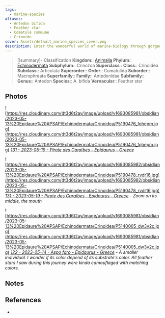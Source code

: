 ```yaml
---
tags:
  - marine-species
aliases:
  - Antedon bifida
  - Feather star
  - Comatule commune
  - Crinoïde
cover: Assets/default_marine_species_cover.png
description: Enter the wonderful world of marine-biology through gorgeous underwater pictures of marine animals. Crinoidea are commonly called feather stars and are animals that belongs to the Echinodermata phylum. This makes it cousin of sea stars.
---
```

> [!summary]- Classification
**Kingdom**:: [Animalia](Animalia.md)
**Phylum**:: [Echinodermata](Echinodermata.md)
**Subphylum**:: Crinozoa
**Superclass**::
**Class**:: Crinoidea
**Subclass**:: Articulata
**Superorder**::
**Order**:: Comatulida
**Suborder**:: Macrophreata
**Superfamily**::
**Family**:: Antedonidae
**Subfamily**::
**Genus**:: Antedon
**Species**:: A. bifida
**Vernacular**:: Feather star

## Photos
![https://res.cloudinary.com/dt3d6t2ay/image/upload/v1693085981/obsidian/2023-05-13%20Epidaure%20APSAP/Echinodermata/Crinoidea/P5190476_fqhepm.jpg](https://res.cloudinary.com/dt3d6t2ay/image/upload/v1693085981/obsidian/2023-05-13%20Epidaure%20APSAP/Echinodermata/Crinoidea/P5190476_fqhepm.jpg)
*[131 - 2023-05-19 - Pirate des Caraïbes - Epidaurus - Greece](131%20-%202023-05-19%20-%20Pirate%20des%20Caraïbes%20-%20Epidaurus%20-%20Greece.md)*

![https://res.cloudinary.com/dt3d6t2ay/image/upload/v1693085982/obsidian/2023-05-13%20Epidaure%20APSAP/Echinodermata/Crinoidea/P5190478_rvdr16.jpg](https://res.cloudinary.com/dt3d6t2ay/image/upload/v1693085982/obsidian/2023-05-13%20Epidaure%20APSAP/Echinodermata/Crinoidea/P5190478_rvdr16.jpg)
*[131 - 2023-05-19 - Pirate des Caraïbes - Epidaurus - Greece](131%20-%202023-05-19%20-%20Pirate%20des%20Caraïbes%20-%20Epidaurus%20-%20Greece.md) - Zoom on its middle, the mouth*

![https://res.cloudinary.com/dt3d6t2ay/image/upload/v1693085981/obsidian/2023-05-13%20Epidaure%20APSAP/Echinodermata/Crinoidea/P5140005_dw3v2c.jpg](https://res.cloudinary.com/dt3d6t2ay/image/upload/v1693085981/obsidian/2023-05-13%20Epidaure%20APSAP/Echinodermata/Crinoidea/P5140005_dw3v2c.jpg)
*[122 - 2023-05-14 - Aspo faro - Epidaurus - Greece](122%20-%202023-05-14%20-%20Aspo%20faro%20-%20Epidaurus%20-%20Greece.md) - A smaller individual. I wonder if its color depend of its substrate's color. All feather stars I saw during this journey were kinda camouflaged with matching colors.*

## Notes

## References
- 